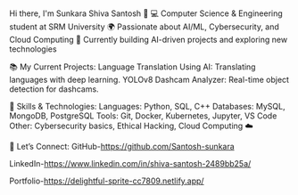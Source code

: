Hi there, I'm Sunkara Shiva Santosh 👋
💻 Computer Science & Engineering student at SRM University
🌍 Passionate about AI/ML, Cybersecurity, and Cloud Computing
🚀 Currently building AI-driven projects and exploring new technologies


📚 My Current Projects:
Language Translation Using AI: Translating languages with deep learning.
YOLOv8 Dashcam Analyzer: Real-time object detection for dashcams.


🧠 Skills & Technologies:
Languages: Python, SQL, C++
Databases: MySQL, MongoDB, PostgreSQL
Tools: Git, Docker, Kubernetes, Jupyter, VS Code
Other: Cybersecurity basics, Ethical Hacking, Cloud Computing ☁️


🚀 Let’s Connect:
GitHub-https://github.com/Santosh-sunkara

LinkedIn-https://www.linkedin.com/in/shiva-santosh-2489bb25a/

Portfolio-https://delightful-sprite-cc7809.netlify.app/
